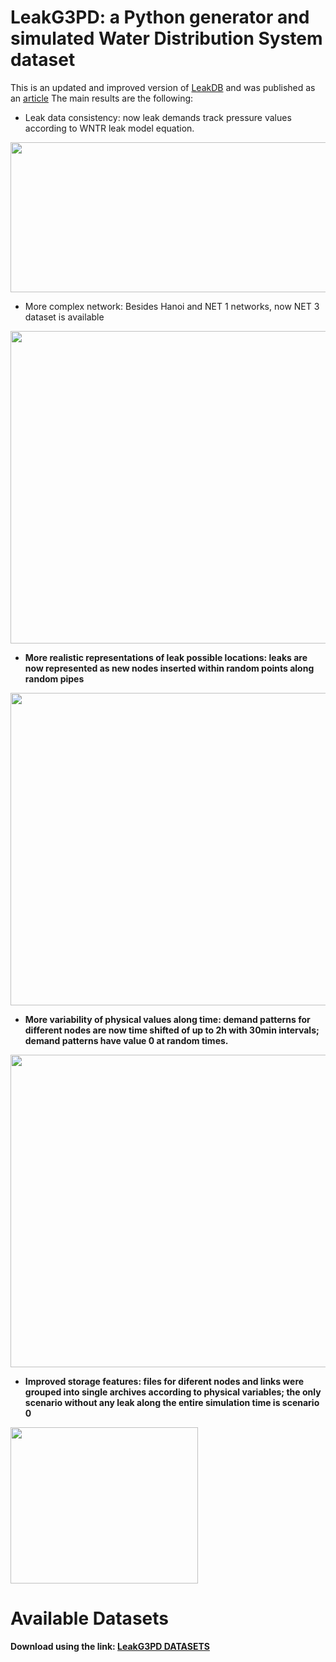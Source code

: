 # LeakG3PD: a Python generator and simulated Water Distribution System dataset

This is an updated and improved version of [LeakDB](https://github.com/KIOS-Research/LeakDB) and was published as an [article](https://doi.org/10.1007/978-3-031-77738-7_7) The main results are the following:
-  Leak data consistency: now leak demands track pressure values according to WNTR leak model equation.

<a href="https://drive.google.com/file/d/1p17QtyyP0tKLSloICMd8HEPYFukHQLNg/view?usp=sharing"><img src="https://drive.google.com/uc?export=view&id=1p17QtyyP0tKLSloICMd8HEPYFukHQLNg" width="600" height="240"/><a>

-  More complex network: Besides Hanoi and NET 1 networks, now NET 3 dataset is available

<b href="https://drive.google.com/file/d/1HRzs4A-f6ZWxqcgyWLvO3TWCXLFkSmfU/view?usp=sharing"><img src="https://drive.google.com/uc?export=view&id=1HRzs4A-f6ZWxqcgyWLvO3TWCXLFkSmfU" width="600" height="500"/><b>

-  More realistic representations of leak possible locations: leaks are now represented as new nodes inserted within random points along random pipes 
  
<c href="https://drive.google.com/file/d/1lbGNm5rrA6xib4ochr8GLl7PJA2fUAQ0/view?usp=sharing"><img src="https://drive.google.com/uc?export=view&id=1lbGNm5rrA6xib4ochr8GLl7PJA2fUAQ0" width="600" height="500"/><c>

-  More variability of physical values along time: demand patterns for different nodes are now time shifted of up to 2h with 30min intervals; demand patterns have value 0 at random times.

<c href="https://drive.google.com/file/d/15Xcs4Qn3-r03E14J4IZNFRkLjAzJI4rs/view?usp=sharing"><img src="https://drive.google.com/uc?export=view&id=15Xcs4Qn3-r03E14J4IZNFRkLjAzJI4rs" width="600" height="500"/><c>

-  Improved storage features: files for diferent nodes and links were grouped into single archives according to physical variables; the only scenario without any leak along the entire simulation time is scenario 0

<c href="https://drive.google.com/file/d/1MSCMd4zPRxCyZIaB58beqxwmGP4PUiHH/view?usp=sharing"><img src="https://drive.google.com/uc?export=view&id=1MSCMd4zPRxCyZIaB58beqxwmGP4PUiHH" width="300" height="250"/><c>


# Available Datasets
Download using the link: [LeakG3PD DATASETS](https://drive.google.com/drive/folders/1HM2xI9VpC4us7rFX4IuXXCoHDrnWfC17?usp=sharing)
